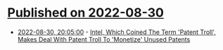 # [Published on 2022-08-30](index.md)

* [2022-08-30, 20:05:00](https://yro.slashdot.org/story/22/08/30/1950251/intel-which-coined-the-term-patent-troll-makes-deal-with-patent-troll-to-monetize-unused-patents?utm_source=rss1.0mainlinkanon&utm_medium=feed) - [Intel, Which Coined The Term 'Patent Troll', Makes Deal With Patent Troll To 'Monetize' Unused Patents](https://yro.slashdot.org/story/22/08/30/1950251/intel-which-coined-the-term-patent-troll-makes-deal-with-patent-troll-to-monetize-unused-patents?utm_source=rss1.0mainlinkanon&utm_medium=feed)

